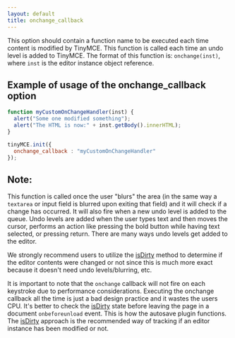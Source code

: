 ```yaml
---
layout: default
title: onchange_callback
---
```


This option should contain a function name to be executed each time content is modified by TinyMCE. This function is called each time an undo level is added to TinyMCE. The format of this function is: `onchange(inst)`, where `inst` is the editor instance object reference.

## Example of usage of the onchange_callback option

```js
function myCustomOnChangeHandler(inst) {
  alert("Some one modified something");
  alert("The HTML is now:" + inst.getBody().innerHTML);
}

tinyMCE.init({
  onchange_callback : "myCustomOnChangeHandler"
});
```

## Note:

This function is called once the user "blurs" the area (in the same way a `textarea` or input field is blurred upon exiting that field) and it will check if a change has occurred. It will also fire when a new undo level is added to the queue. Undo levels are added when the user types text and then moves the cursor, performs an action like pressing the bold button while having text selected, or pressing return. There are many ways undo levels get added to the editor.

We strongly recommend users to utilize the [isDirty](/api/class_tinymce.Editor.html/#isdirty) method to determine if the editor contents were changed or not since this is much more exact because it doesn't need undo levels/blurring, etc.

It is important to note that the `onchange` callback will not fire on each keystroke due to performance considerations. Executing the onchange callback all the time is just a bad design practice and it wastes the users CPU. It's better to check the [isDirty](/api/class_tinymce.Editor.html/#isdirty) state before leaving the page in a document `onbeforeunload` event. This is how the autosave plugin functions. The [isDirty](/api/class_tinymce.Editor.html/#isdirty) approach is the recommended way of tracking if an editor instance has been modified or not.
